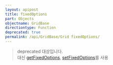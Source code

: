 ```yaml
---
layout: apipost
title: fixedOptions
part: Objects
objectname: GridBase
directiontype: Function
deprecated: true
permalink: /api/GridBase/Grid fixedOptions/
---
```


> deprecated 대상입니다.   
> 대신 [getFixedOptions](/api/GridBase/getFixedOptions/), [setFixedOptions](/api/GridBase/setFixedOptions/)를 사용
